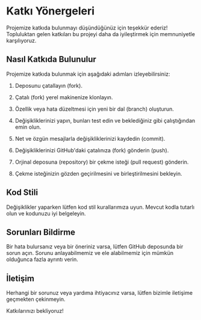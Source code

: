 # Katkı Yönergeleri

Projemize katkıda bulunmayı düşündüğünüz için teşekkür ederiz! Topluluktan gelen katkıları bu projeyi daha da iyileştirmek için memnuniyetle karşılıyoruz.

## Nasıl Katkıda Bulunulur

Projemize katkıda bulunmak için aşağıdaki adımları izleyebilirsiniz:

1. Deposunu çatallayın (fork).

2. Çatalı (fork) yerel makinenize klonlayın.

3. Özellik veya hata düzeltmesi için yeni bir dal (branch) oluşturun.

4. Değişikliklerinizi yapın, bunları test edin ve beklediğiniz gibi çalıştığından emin olun.

5. Net ve özgün mesajlarla değişikliklerinizi kaydedin (commit).

6. Değişikliklerinizi GitHub'daki çatalınıza (fork) gönderin (push).

7. Orjinal deposuna (repository) bir çekme isteği (pull request) gönderin.

8. Çekme isteğinizin gözden geçirilmesini ve birleştirilmesini bekleyin.

## Kod Stili

Değişiklikler yaparken lütfen kod stil kurallarımıza uyun. Mevcut kodla tutarlı olun ve kodunuzu iyi belgeleyin.

## Sorunları Bildirme

Bir hata bulursanız veya bir öneriniz varsa, lütfen GitHub deposunda bir sorun açın. Sorunu anlayabilmemiz ve ele alabilmemiz için mümkün olduğunca fazla ayrıntı verin.

## İletişim

Herhangi bir sorunuz veya yardıma ihtiyacınız varsa, lütfen bizimle iletişime geçmekten çekinmeyin.

Katkılarınızı bekliyoruz!
